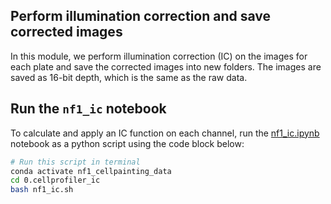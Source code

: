 ## Perform illumination correction and save corrected images

In this module, we perform illumination correction (IC) on the images for each plate and save the corrected images into new folders. 
The images are saved as 16-bit depth, which is the same as the raw data.

## Run the `nf1_ic` notebook

To calculate and apply an IC function on each channel, run the [nf1_ic.ipynb](dnf1_ic.ipynb) notebook as a python script using the code block below:

```bash
# Run this script in terminal
conda activate nf1_cellpainting_data
cd 0.cellprofiler_ic
bash nf1_ic.sh
```

